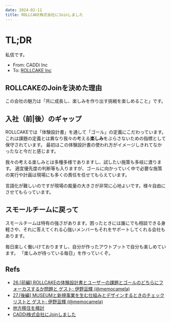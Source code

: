 ```yaml
---
date: 2024-02-11
title: ROLLCAKE株式会社にJoinしました
---
```


# TL;DR

私信です。

- From: CADDi Inc
- To: [ROLLCAKE Inc](https://rollcake.co/)

## ROLLCAKEのJoinを決めた理由

この会社の魅力は「共に成長し、楽しみを作り出す挑戦を楽しめること」です。

## 入社（前|後）のギャップ

ROLLCAKEでは「体験設計書」を通して「ゴール」の定義にこだわっています。これは課題の定義とは異なり我々の考える**楽しみ**をぶらさないための指標として保守されています。
最初はこの体験設計書の使われ方がイメージしきれてなかったなと今だと感じます。

我々の考える楽しみとは多種多様でありますし、試したい施策も多岐に渡ります。
適宜優先度の判断等も入りますが、ゴールに向かっていく中で必要な施策の実行や計画は現場にも多くの責任を任せてもらえています。

言語化が難しいのですが現場の裁量の大きさが非常に心地よいです。様々自由にさせてもらっています。

## スモールチームに戻って

スモールチームは特有の強さがあります。困ったときには誰にでも相談できる身軽さや、それに答えてくれる心強いメンバーもそれをサポートしてくれる会社もあります。

毎日楽しく働いけておりますし、自分が作ったアウトプットで自分も楽しめています。
「楽しみが待っている毎日」を作っていくぞ。

## Refs

- [26.[前編] ROLLCAKEの体験設計書とユーザーの課題とゴールのどちらにフォーカスするか問題と ゲスト: 伊野亘輝 (@memocamela)](https://takejune.com/podcast/26-memocamera)
- [27.[後編] MUSEUMと新規事業を生む仕組みとデザインするときのチェックリストと ゲスト: 伊野亘輝 (@memocamela)](https://takejune.com/podcast/27-memocamera)
- [地方移住を検討](https://9renpoto.win/entry/2023/09/09/migration-plan)
- [CADDi株式会社にJoinしました](https://9renpoto.win/entry/2020/12/05/join)
